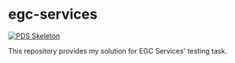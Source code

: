 # egc-services

[![PDS Skeleton](https://img.shields.io/badge/pds-skeleton-blue.svg?style=flat-square)](https://github.com/php-pds/skeleton)

This repository provides my solution for EGC Services' testing task.
